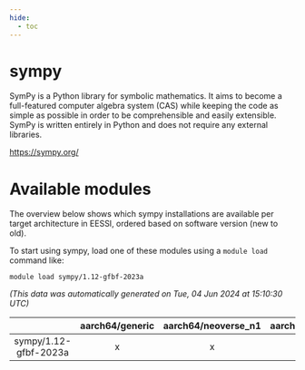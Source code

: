 ```yaml
---
hide:
  - toc
---
```


sympy
=====


SymPy is a Python library for symbolic mathematics. It aims to become a full-featured computer algebra system (CAS) while keeping the code as simple as possible in order to be comprehensible and easily extensible. SymPy is written entirely in Python and does not require any external libraries.

https://sympy.org/
# Available modules


The overview below shows which sympy installations are available per target architecture in EESSI, ordered based on software version (new to old).

To start using sympy, load one of these modules using a `module load` command like:

```shell
module load sympy/1.12-gfbf-2023a
```

*(This data was automatically generated on Tue, 04 Jun 2024 at 15:10:30 UTC)*  

| |aarch64/generic|aarch64/neoverse_n1|aarch64/neoverse_v1|x86_64/generic|x86_64/amd/zen2|x86_64/amd/zen3|x86_64/intel/haswell|x86_64/intel/skylake_avx512|
| :---: | :---: | :---: | :---: | :---: | :---: | :---: | :---: | :---: |
|sympy/1.12-gfbf-2023a|x|x|x|x|x|x|x|x|

